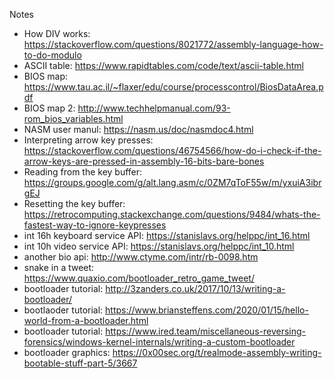 Notes
* How DIV works: https://stackoverflow.com/questions/8021772/assembly-language-how-to-do-modulo
* ASCII table: https://www.rapidtables.com/code/text/ascii-table.html
* BIOS map: https://www.tau.ac.il/~flaxer/edu/course/processcontrol/BiosDataArea.pdf
* BIOS map 2: http://www.techhelpmanual.com/93-rom_bios_variables.html
* NASM user manul: https://nasm.us/doc/nasmdoc4.html
* Interpreting arrow key presses: https://stackoverflow.com/questions/46754566/how-do-i-check-if-the-arrow-keys-are-pressed-in-assembly-16-bits-bare-bones
* Reading from the key buffer: https://groups.google.com/g/alt.lang.asm/c/0ZM7qToF55w/m/yxuiA3ibrgEJ
* Resetting the key buffer: https://retrocomputing.stackexchange.com/questions/9484/whats-the-fastest-way-to-ignore-keypresses
* int 16h keyboard service API: https://stanislavs.org/helppc/int_16.html
* int 10h video service API: https://stanislavs.org/helppc/int_10.html
* another bio api: http://www.ctyme.com/intr/rb-0098.htm
* snake in a tweet: https://www.quaxio.com/bootloader_retro_game_tweet/
* bootloader tutorial: http://3zanders.co.uk/2017/10/13/writing-a-bootloader/
* bootlaoder tutorial: https://www.briansteffens.com/2020/01/15/hello-world-from-a-bootloader.html
* bootloader tutorial: https://www.ired.team/miscellaneous-reversing-forensics/windows-kernel-internals/writing-a-custom-bootloader
* bootloader graphics: https://0x00sec.org/t/realmode-assembly-writing-bootable-stuff-part-5/3667
